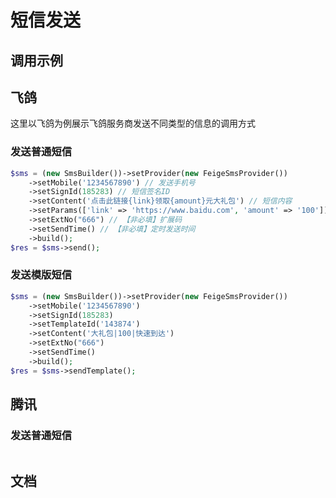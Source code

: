 # 短信发送

## 调用示例

## 飞鸽
这里以飞鸽为例展示飞鸽服务商发送不同类型的信息的调用方式

### 发送普通短信
```php
$sms = (new SmsBuilder())->setProvider(new FeigeSmsProvider())
    ->setMobile('1234567890') // 发送手机号
    ->setSignId(185283) // 短信签名ID
    ->setContent('点击此链接{link}领取{amount}元大礼包') // 短信内容
    ->setParams(['link' => 'https://www.baidu.com', 'amount' => '100']) // 短信内容参数
    ->setExtNo("666") // 【非必填】扩展码
    ->setSendTime() // 【非必填】定时发送时间
    ->build();
$res = $sms->send();
```

### 发送模版短信
```php
$sms = (new SmsBuilder())->setProvider(new FeigeSmsProvider())
    ->setMobile('1234567890')
    ->setSignId(185283)
    ->setTemplateId('143874')
    ->setContent('大礼包|100|快速到达')
    ->setExtNo("666") 
    ->setSendTime()
    ->build();
$res = $sms->sendTemplate();
```

## 腾讯

### 发送普通短信
```php

```

## 文档